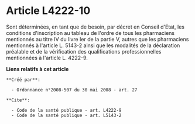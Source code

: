 # Article L4222-10

Sont déterminées, en tant que de besoin, par décret en Conseil d'Etat, les conditions d'inscription au tableau de l'ordre de
tous les pharmaciens mentionnés au titre IV du livre Ier de la partie V, autres que les pharmaciens mentionnés à l'article L.
5143-2 ainsi que les modalités de la déclaration préalable et de la vérification des qualifications professionnelles
mentionnées à l'article L. 4222-9.

**Liens relatifs à cet article**

	**Créé par**:

	  - Ordonnance n°2008-507 du 30 mai 2008 - art. 27

	**Cite**:

	  - Code de la santé publique - art. L4222-9
	  - Code de la santé publique - art. L5143-2
